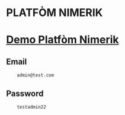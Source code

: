 # PLATFÒM NIMERIK

# [Demo Platfòm Nimerik](https://joe-watson-sbf.github.io/platfom-nimerik)

 ## Email 
    
        admin@test.com

## Password

        testadmin22

